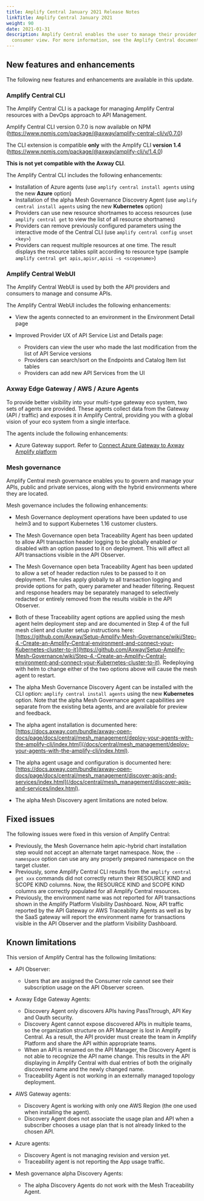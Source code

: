 ```yaml
---
title: Amplify Central January 2021 Release Notes
linkTitle: Amplify Central January 2021
weight: 90
date: 2021-01-31
description: Amplify Central enables the user to manage their provider /
  consumer view. For more information, see the Amplify Central documentation.
---
```

## New features and enhancements

The following new features and enhancements are available in this update.

### Amplify Central CLI

The Amplify Central CLI is a package for managing Amplify Central resources with a DevOps approach to API Management.

Amplify Central CLI version 0.7.0 is now available on NPM (<https://www.npmjs.com/package/@axway/amplify-central-cli/v/0.7.0>)

The CLI extension is compatible **only** with the Amplify CLI **version 1.4** (<https://www.npmjs.com/package/@axway/amplify-cli/v/1.4.0>)

**This is not yet compatible with the Axway CLI**.

The Amplify Central CLI includes the following enhancements:  

* Installation of Azure agents (use `amplify central install agents` using the new **Azure** option)
* Installation of the alpha Mesh Governance Discovery Agent (use `amplify central install agents` using the new **Kubernetes** option)
* Providers can use new resource shortnames to access resources (use `amplify central get` to view the list of all resource shortnames)
* Providers can remove previously configured parameters using the interactive mode of the Central CLI (use `amplify central config unset <key>`)
* Providers can request multiple resources at one time. The result displays the resource tables split according to resource type (sample `amplify central get apis,apisr,apisi –s <scopename>`)

### Amplify Central WebUI

The Amplify Central WebUI is used by both the API providers and consumers to manage and consume APIs.

The Amplify Central WebUI includes the following enhancements:  

* View the agents connected to an environment in the Environment Detail page
* Improved Provider UX of API Service List and Details page:

  * Providers can view the user who made the last modification from the list of API Service versions
  * Providers can search/sort on the Endpoints and Catalog Item list tables
  * Providers can add new API Services from the UI

### Axway Edge Gateway / AWS / Azure Agents

To provide better visibility into your multi-type gateway eco system, two sets of agents are provided. These agents collect data from the Gateway (API / traffic) and exposes it in Amplify Central, providing you with a global vision of your eco system from a single interface.

The agents include the following enhancements:

* Azure Gateway support. Refer to [Connect Azure Gateway to Axway Amplify platform](/docs/central/connect-azure-gateway/index.html)

### Mesh governance

Amplify Central mesh governance enables you to govern and manage your APIs, public and private services, along with the hybrid environments where they are located.

Mesh governance includes the following enhancements:

* Mesh Governance deployment operations have been updated to use helm3 and to support Kubernetes 1.16 customer clusters.

* The Mesh Governance open beta Traceability Agent has been updated to allow API transaction header logging to be globally enabled or disabled with an option passed to it on deployment. This will affect all API transactions visible in the API Observer.
* The Mesh  Governance open beta Traceability Agent has been updated to allow a set of header redaction rules to be passed to it on deployment. The rules apply globally to all transaction logging and provide options for path, query parameter and header filtering. Request and response headers may be separately managed to selectively redacted or entirely removed from the results visible in the API Observer.
* Both of these Traceability agent options are applied using the mesh agent helm deployment step and are documented in Step 4 of the full mesh client and cluster setup instructions here: [https://github.com/Axway/Setup-Amplify-Mesh-Governance/wiki/Step-4.-Create-an-Amplify-Central-environment-and-connect-your-Kubernetes-cluster-to-it](https://github.com/Axway/Setup-Amplify-Mesh-Governance/wiki/Step-4.-Create-an-Amplify-Central-environment-and-connect-your-Kubernetes-cluster-to-it). Redeploying with helm to change either of the two options above will cause the mesh agent to restart.

* The alpha Mesh Governance Discovery Agent can be installed with the CLI option: `amplify central install agents` using the new **Kubernetes** option. Note that the alpha Mesh Governance agent capabilities are separate from the existing beta agents, and are available for preview and feedback.
* The alpha agent installation is documented here: [https://docs.axway.com/bundle/axway-open-docs/page/docs/central/mesh_management/deploy-your-agents-with-the-amplify-cli/index.html](/docs/central/mesh_management/deploy-your-agents-with-the-amplify-cli/index.html).
* The alpha agent usage and configuration is documented here: [https://docs.axway.com/bundle/axway-open-docs/page/docs/central/mesh_management/discover-apis-and-services/index.html](/docs/central/mesh_management/discover-apis-and-services/index.html).
* The alpha Mesh Discovery agent limitations are noted below.

## Fixed issues

The following issues were fixed in this version of Amplify Central:

* Previously, the Mesh Governance helm apic-hybrid chart installation step would not accept an alternate target namespace. Now, the `--namespace` option can use any any properly prepared namespace on the target cluster.
* Previously, some Amplify Central CLI results from the `amplify central get xxx` commands did not correctly return their RESOURCE KIND and SCOPE KIND columns. Now, the RESOURCE KIND and SCOPE KIND columns are correctly populated for all Amplify Central resources.
* Previously, the environment name was not reported for API transactions shown in the Amplify Platform Visibility Dashboard. Now, API traffic reported by the API Gateway or AWS Traceability Agents as well as by the SaaS gateway will report the environment name for transactions visible in the API Observer and the platform Visibility Dashboard.

## Known limitations

This version of Amplify Central has the following limitations:

* API Observer:

  * Users that are assigned the Consumer role cannot see their subscription usage on the API Observer screen.  

* Axway Edge Gateway Agents:

  * Discovery Agent only discovers APIs having PassThrough, API Key and Oauth security.
  * Discovery Agent cannot expose discovered APIs in multiple teams, so the organization structure on API Manager is lost in Amplify Central. As a result, the API provider must create the team in Amplify Platform and share the API within appropriate teams.
  * When an API is renamed on the API Manager, the Discovery Agent is not able to recognize the API name change. This results in the API displaying in Amplify Central with dual entries of both the originally discovered name and the newly changed name.
  * Traceability Agent is not working in an externally managed topology deployment.

* AWS Gateway agents:

  * Discovery Agent is working with only one AWS Region (the one used when installing the agent).
  * Discovery Agent does not associate the usage plan and API when a subscriber chooses a usage plan that is not already linked to the chosen API.

* Azure agents:

  * Discovery Agent is not managing revision and version yet.
  * Traceability agent is not reporting the App usage traffic.

* Mesh governance alpha Discovery Agents:

  * The alpha Discovery Agents do not work with the Mesh Traceability Agent.
